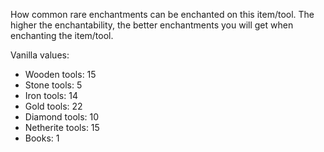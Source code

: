 How common rare enchantments can be enchanted on this item/tool. 
The higher the enchantability, the better enchantments you will get when enchanting the item/tool.

Vanilla values:

* Wooden tools: 15
* Stone tools: 5
* Iron tools: 14
* Gold tools: 22
* Diamond tools: 10
* Netherite tools: 15
* Books: 1